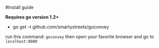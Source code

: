 #Install guide

**Requires go version 1.2+**

* go get -t github.com/smartystreets/goconvey

run this command: `goconvey` then open your favorite browser and go to `localhost:8080`

